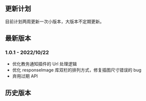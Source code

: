 ## 更新计划

目前计划两周更新一次小版本，大版本不定期更新。

## 最新版本

### 1.0.1 - 2022/10/22

* 优化教务通知插件的 Url 处理逻辑
* 优化 responseImage 库双栏的排列方式，修复插图尺寸错误的 bug
* 弃用过期 API

## 历史版本